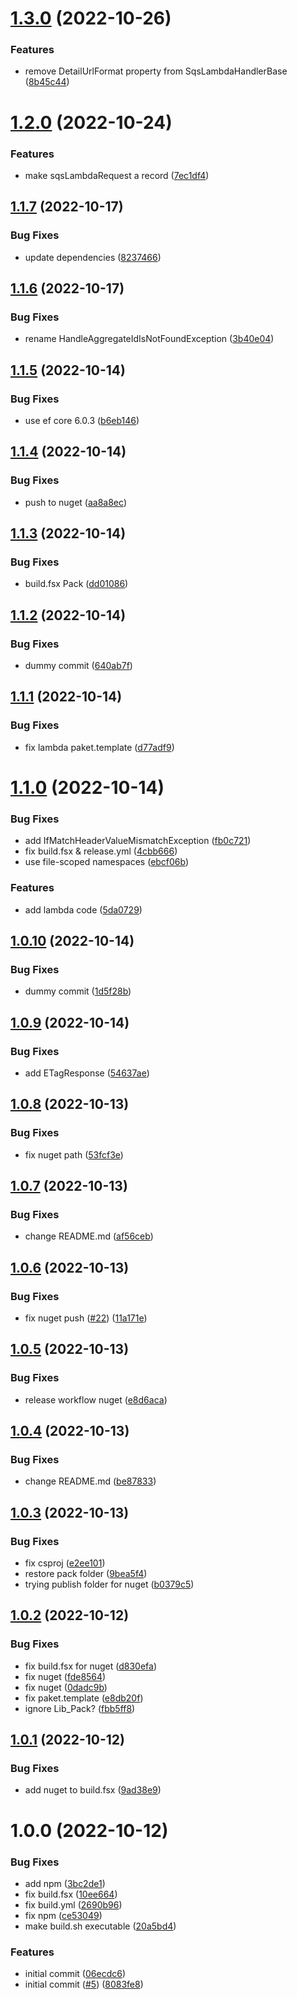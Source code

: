 # [1.3.0](https://github.com/informatievlaanderen/basisregisters-sqs/compare/v1.2.0...v1.3.0) (2022-10-26)


### Features

* remove DetailUrlFormat property from SqsLambdaHandlerBase ([8b45c44](https://github.com/informatievlaanderen/basisregisters-sqs/commit/8b45c442c1ea4d51af942f1acd034a26e4e1758c))

# [1.2.0](https://github.com/informatievlaanderen/basisregisters-sqs/compare/v1.1.7...v1.2.0) (2022-10-24)


### Features

* make sqsLambdaRequest a record ([7ec1df4](https://github.com/informatievlaanderen/basisregisters-sqs/commit/7ec1df4dbc03e966ed883a0bb58c4ed42fa3eb73))

## [1.1.7](https://github.com/informatievlaanderen/basisregisters-sqs/compare/v1.1.6...v1.1.7) (2022-10-17)


### Bug Fixes

* update dependencies ([8237466](https://github.com/informatievlaanderen/basisregisters-sqs/commit/8237466b8e9a823f050afe0f4eda46110692c210))

## [1.1.6](https://github.com/informatievlaanderen/basisregisters-sqs/compare/v1.1.5...v1.1.6) (2022-10-17)


### Bug Fixes

* rename HandleAggregateIdIsNotFoundException ([3b40e04](https://github.com/informatievlaanderen/basisregisters-sqs/commit/3b40e04700b84bd76d0670b57a0d1fdf8e40b14f))

## [1.1.5](https://github.com/informatievlaanderen/basisregisters-sqs/compare/v1.1.4...v1.1.5) (2022-10-14)


### Bug Fixes

* use ef core 6.0.3 ([b6eb146](https://github.com/informatievlaanderen/basisregisters-sqs/commit/b6eb14664c046c362f25c782c202829a20e3d2b8))

## [1.1.4](https://github.com/informatievlaanderen/basisregisters-sqs/compare/v1.1.3...v1.1.4) (2022-10-14)


### Bug Fixes

* push to nuget ([aa8a8ec](https://github.com/informatievlaanderen/basisregisters-sqs/commit/aa8a8ec7258f460ee0ae5b9fd637dcf393d350ca))

## [1.1.3](https://github.com/informatievlaanderen/basisregisters-sqs/compare/v1.1.2...v1.1.3) (2022-10-14)


### Bug Fixes

* build.fsx Pack ([dd01086](https://github.com/informatievlaanderen/basisregisters-sqs/commit/dd0108640779d2afe130a16c12c22461e955790b))

## [1.1.2](https://github.com/informatievlaanderen/basisregisters-sqs/compare/v1.1.1...v1.1.2) (2022-10-14)


### Bug Fixes

* dummy commit ([640ab7f](https://github.com/informatievlaanderen/basisregisters-sqs/commit/640ab7fa1413c375a8b5d35183c974506d5adba0))

## [1.1.1](https://github.com/informatievlaanderen/basisregisters-sqs/compare/v1.1.0...v1.1.1) (2022-10-14)


### Bug Fixes

* fix lambda paket.template ([d77adf9](https://github.com/informatievlaanderen/basisregisters-sqs/commit/d77adf9f070e36b453bef49ec81891fd524a155e))

# [1.1.0](https://github.com/informatievlaanderen/basisregisters-sqs/compare/v1.0.10...v1.1.0) (2022-10-14)


### Bug Fixes

* add IfMatchHeaderValueMismatchException ([fb0c721](https://github.com/informatievlaanderen/basisregisters-sqs/commit/fb0c7213ca37f747a0935b22b923dc05fd0bba26))
* fix build.fsx & release.yml ([4cbb666](https://github.com/informatievlaanderen/basisregisters-sqs/commit/4cbb666f6d784fbc252bc65d501b4e03d1e511ca))
* use file-scoped namespaces ([ebcf06b](https://github.com/informatievlaanderen/basisregisters-sqs/commit/ebcf06b604eea6e62e8358afe22c4070229eac36))


### Features

* add lambda code ([5da0729](https://github.com/informatievlaanderen/basisregisters-sqs/commit/5da0729402221e5c2735c32f5ccb5ece9fc96d8d))

## [1.0.10](https://github.com/informatievlaanderen/basisregisters-sqs/compare/v1.0.9...v1.0.10) (2022-10-14)


### Bug Fixes

* dummy commit ([1d5f28b](https://github.com/informatievlaanderen/basisregisters-sqs/commit/1d5f28b30b472de7d56cc1809eee9da352c540bb))

## [1.0.9](https://github.com/informatievlaanderen/basisregisters-sqs/compare/v1.0.8...v1.0.9) (2022-10-14)


### Bug Fixes

* add ETagResponse ([54637ae](https://github.com/informatievlaanderen/basisregisters-sqs/commit/54637aeb35a3b26f67537d3b8a2a6598b5963ec3))

## [1.0.8](https://github.com/informatievlaanderen/basisregisters-sqs/compare/v1.0.7...v1.0.8) (2022-10-13)


### Bug Fixes

* fix nuget path ([53fcf3e](https://github.com/informatievlaanderen/basisregisters-sqs/commit/53fcf3ed6704f16654a8cf600da23d765dcb4720))

## [1.0.7](https://github.com/informatievlaanderen/basisregisters-sqs/compare/v1.0.6...v1.0.7) (2022-10-13)


### Bug Fixes

* change README.md ([af56ceb](https://github.com/informatievlaanderen/basisregisters-sqs/commit/af56cebbc3bf21d298e1d17eb7a1e3caed3b489e))

## [1.0.6](https://github.com/informatievlaanderen/basisregisters-sqs/compare/v1.0.5...v1.0.6) (2022-10-13)


### Bug Fixes

* fix nuget push ([#22](https://github.com/informatievlaanderen/basisregisters-sqs/issues/22)) ([11a171e](https://github.com/informatievlaanderen/basisregisters-sqs/commit/11a171e8ea1b313ee81530e7f23ad02c0b022776))

## [1.0.5](https://github.com/informatievlaanderen/basisregisters-sqs/compare/v1.0.4...v1.0.5) (2022-10-13)


### Bug Fixes

* release workflow nuget ([e8d6aca](https://github.com/informatievlaanderen/basisregisters-sqs/commit/e8d6aca63ee63646774ca3e89429cd1bb45693c4))

## [1.0.4](https://github.com/informatievlaanderen/basisregisters-sqs/compare/v1.0.3...v1.0.4) (2022-10-13)


### Bug Fixes

* change README.md ([be87833](https://github.com/informatievlaanderen/basisregisters-sqs/commit/be8783377de7cffcd51efd3e0c867075259a3891))

## [1.0.3](https://github.com/informatievlaanderen/basisregisters-sqs/compare/v1.0.2...v1.0.3) (2022-10-13)


### Bug Fixes

* fix csproj ([e2ee101](https://github.com/informatievlaanderen/basisregisters-sqs/commit/e2ee101eb16bd97e7e1beebb03d10d8b5aca1573))
* restore pack folder ([9bea5f4](https://github.com/informatievlaanderen/basisregisters-sqs/commit/9bea5f413690397c6d635a6a3a01a12ac4ec3ed8))
* trying publish folder for nuget ([b0379c5](https://github.com/informatievlaanderen/basisregisters-sqs/commit/b0379c594d6f0fbe5e7b6e13addbf7d38f1a58b0))

## [1.0.2](https://github.com/informatievlaanderen/basisregisters-sqs/compare/v1.0.1...v1.0.2) (2022-10-12)


### Bug Fixes

* fix build.fsx for nuget ([d830efa](https://github.com/informatievlaanderen/basisregisters-sqs/commit/d830efa2916db64e31aa71262caa33b00472dbe2))
* fix nuget ([fde8564](https://github.com/informatievlaanderen/basisregisters-sqs/commit/fde85647d9600a56494338cd2a80191ad4491343))
* fix nuget ([0dadc9b](https://github.com/informatievlaanderen/basisregisters-sqs/commit/0dadc9bbebb1aee7a46692aa0ee59c99c0332775))
* fix paket.template ([e8db20f](https://github.com/informatievlaanderen/basisregisters-sqs/commit/e8db20f70089f9c8a0ffe8186f5c04aa5b6890bf))
* ignore Lib_Pack? ([fbb5ff8](https://github.com/informatievlaanderen/basisregisters-sqs/commit/fbb5ff8824783fba150ff58ce4be9176b9846a23))

## [1.0.1](https://github.com/informatievlaanderen/basisregisters-sqs/compare/v1.0.0...v1.0.1) (2022-10-12)


### Bug Fixes

* add nuget to build.fsx ([9ad38e9](https://github.com/informatievlaanderen/basisregisters-sqs/commit/9ad38e9f9b39abc3cf5cb0297bbd2a263cef1865))

# 1.0.0 (2022-10-12)


### Bug Fixes

* add npm ([3bc2de1](https://github.com/informatievlaanderen/basisregisters-sqs/commit/3bc2de11c63b5cfb66aedc7644b66984f425e34a))
* fix build.fsx ([10ee664](https://github.com/informatievlaanderen/basisregisters-sqs/commit/10ee6648e45b98545e5349d1046a20cd1696b248))
* fix build.yml ([2690b96](https://github.com/informatievlaanderen/basisregisters-sqs/commit/2690b96e45f242eb6ddaa54c6e27fbe400912ee5))
* fix npm ([ce53049](https://github.com/informatievlaanderen/basisregisters-sqs/commit/ce53049f3b5e0378e212316dd56eb342087fcc49))
* make build.sh executable ([20a5bd4](https://github.com/informatievlaanderen/basisregisters-sqs/commit/20a5bd469ad19dfc35f27532a6e45c13c3f28411))


### Features

* initial commit ([06ecdc6](https://github.com/informatievlaanderen/basisregisters-sqs/commit/06ecdc6ae29ac9a762cbd5d1356d0ea30189a146))
* initial commit ([#5](https://github.com/informatievlaanderen/basisregisters-sqs/issues/5)) ([8083fe8](https://github.com/informatievlaanderen/basisregisters-sqs/commit/8083fe88f22f075073debb94feef13b248d13b9b))
